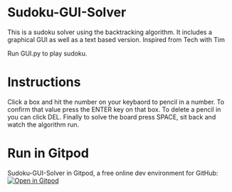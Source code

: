 # Sudoku-GUI-Solver
This is a sudoku solver using the backtracking algorithm. It includes a graphical GUI as well as a text based version. Inspired from Tech with Tim

Run GUI.py to play sudoku.

# Instructions
Click a box and hit the number on your keybaord to pencil in a number. To confirm that value press the ENTER key on that box. To delete a pencil in you can click DEL. Finally to solve the board press SPACE, sit back and watch the algorithm run.

# Run in Gitpod

Sudoku-GUI-Solver in Gitpod, a free online dev environment for GitHub:
[![Open in Gitpod](https://gitpod.io/button/open-in-gitpod.svg)](https://gitpod.io/#https://github.com/techwithtim/Sudoku-GUI-Solver/blob/master/GUI.py)
